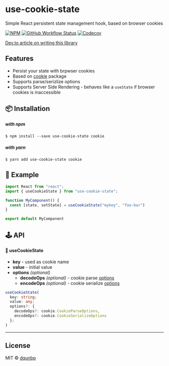 # use-cookie-state

Simple React persistent state management hook, based on browser cookies

[![NPM](https://img.shields.io/npm/v/use-cookie-state)](https://www.npmjs.com/package/use-cookie-state)
[![GitHub Workflow Status](https://img.shields.io/github/workflow/status/dqunbp/use-cookie-state/Release)](https://github.com/dqunbp/use-cookie-state/actions?query=workflow%3ARelease)
[![Codecov](https://img.shields.io/codecov/c/github/dqunbp/use-cookie-state)](https://codecov.io/gh/dqunbp/use-cookie-state)

[Dev.to article on writing this library](https://dev.to/dqunbp/store-state-in-cookies-with-use-cookie-value-react-hook-4i4f)

## Features

- Persist your state with brpwser cookies
- Based on [cookie](https://www.npmjs.com/package/cookie) package
- Supports parse/serizlize options
- Supports Server Side Rendering - behaves like a `useState` if browser cookies is inaccessible


## 📦 Installation

  ##### with npm

    $ npm install --save use-cookie-state cookie

  ##### with yarn

    $ yarn add use-cookie-state cookie


## 📖 Example

```jsx
import React from "react";
import { useCookieState } from "use-cookie-state";

function MyComponent() {
  const [state, setState] = useCookieState("mykey", "foo-bar")
}

export default MyComponent
```

## 🕹 API

#### 🔗 useCookieState

- **key** - used as cookie name
- **value** - initial value
- **options** *(optional)*
  - **decodeOps** *(optional)* - cookie parse [options](https://www.npmjs.com/package/cookie#options)
  - **encodeOps** *(optional)* - cookie serialize [options](https://www.npmjs.com/package/cookie#options-1)

```ts
useCookieState(
  key: string;
  value: any; 
  options?: {
    decodeOps?: cookie.CookieParseOptions, 
    encodeOps?: cookie.CookieSerializeOptions
  };
)
```

---

## License

MIT © [dqunbp](https://github.com/dqunbp)

